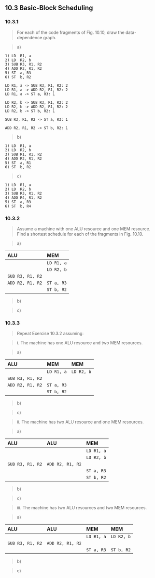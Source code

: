 ## 10.3 Basic-Block Scheduling

### 10.3.1

> For each of the code fragments of Fig. 10.10, draw the data-dependence graph.

> a)
```
1) LD  R1, a
2) LD  R2, b
3) SUB R3, R1, R2
4) ADD R2, R1, R2
5) ST  a, R3
6) ST  b, R2
```

```
LD R1, a -> SUB R3, R1, R2: 2
LD R1, a -> ADD R2, R1, R2: 2
LD R1, a -> ST a, R3: 1

LD R2, b -> SUB R3, R1, R2: 2
LD R2, b -> ADD R2, R1, R2: 2
LD R2, b -> ST b, R2: 1

SUB R3, R1, R2 -> ST a, R3: 1

ADD R2, R1, R2 -> ST b, R2: 1
```

> b)
```
1) LD  R1, a
2) LD  R2, b
3) SUB R1, R1, R2
4) ADD R2, R1, R2
5) ST  a, R1
6) ST  b, R2
```

> c)
```
1) LD  R1, a
2) LD  R2, b
3) SUB R3, R1, R2
4) ADD R4, R1, R2
5) ST  a, R3
6) ST  b, R4
```

### 10.3.2

> Assume a machine with one ALU resource and one MEM resource. Find a shortest schedule for each of the fragments in Fig. 10.10.

> a)

| ALU | MEM |
|:-|:-|
| | `LD R1, a` |
| | `LD R2, b` |
| `SUB R3, R1, R2` | |
| `ADD R2, R1, R2` | `ST a, R3` |
| | `ST b, R2` |

> b)

> c)

### 10.3.3

> Repeat Exercise 10.3.2 assuming:

> i. The machine has one ALU resource and two MEM resources.

> a)

| ALU | MEM | MEM |
|:-|:-|:-|
| | `LD R1, a` | `LD R2, b` |
| `SUB R3, R1, R2` | | |
| `ADD R2, R1, R2` | `ST a, R3` | |
| | `ST b, R2` | |

> b)

> c)

> ii. The machine has two ALU resource and one MEM resources.

> a)

| ALU | ALU | MEM |
|:-|:-|:-|
| | | `LD R1, a` |
| | | `LD R2, b` |
| `SUB R3, R1, R2` | `ADD R2, R1, R2` | |
| | | `ST a, R3` |
| | | `ST b, R2` |

> b)

> c)

> iii. The machine has two ALU resources and two MEM resources.

> a)

| ALU | ALU | MEM | MEM |
|:-|:-|:-|:-|
| | | `LD R1, a` | `LD R2, b` |
| `SUB R3, R1, R2` | `ADD R2, R1, R2` | | |
| | | `ST a, R3` | `ST b, R2` |

> b)

> c)
